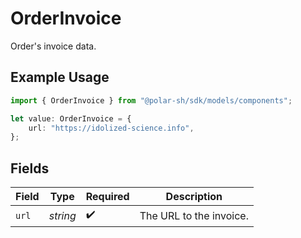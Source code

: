 # OrderInvoice

Order's invoice data.

## Example Usage

```typescript
import { OrderInvoice } from "@polar-sh/sdk/models/components";

let value: OrderInvoice = {
    url: "https://idolized-science.info",
};
```

## Fields

| Field                   | Type                    | Required                | Description             |
| ----------------------- | ----------------------- | ----------------------- | ----------------------- |
| `url`                   | *string*                | :heavy_check_mark:      | The URL to the invoice. |